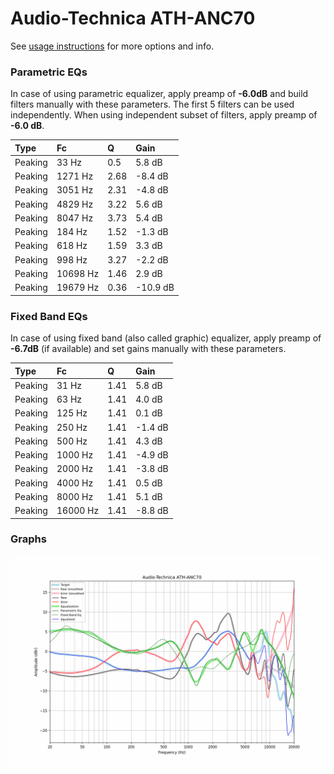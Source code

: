 # Audio-Technica ATH-ANC70
See [usage instructions](https://github.com/jaakkopasanen/AutoEq#usage) for more options and info.

### Parametric EQs
In case of using parametric equalizer, apply preamp of **-6.0dB** and build filters manually
with these parameters. The first 5 filters can be used independently.
When using independent subset of filters, apply preamp of **-6.0 dB**.

| Type    | Fc       |    Q | Gain     |
|:--------|:---------|:-----|:---------|
| Peaking | 33 Hz    | 0.5  | 5.8 dB   |
| Peaking | 1271 Hz  | 2.68 | -8.4 dB  |
| Peaking | 3051 Hz  | 2.31 | -4.8 dB  |
| Peaking | 4829 Hz  | 3.22 | 5.6 dB   |
| Peaking | 8047 Hz  | 3.73 | 5.4 dB   |
| Peaking | 184 Hz   | 1.52 | -1.3 dB  |
| Peaking | 618 Hz   | 1.59 | 3.3 dB   |
| Peaking | 998 Hz   | 3.27 | -2.2 dB  |
| Peaking | 10698 Hz | 1.46 | 2.9 dB   |
| Peaking | 19679 Hz | 0.36 | -10.9 dB |

### Fixed Band EQs
In case of using fixed band (also called graphic) equalizer, apply preamp of **-6.7dB**
(if available) and set gains manually with these parameters.

| Type    | Fc       |    Q | Gain    |
|:--------|:---------|:-----|:--------|
| Peaking | 31 Hz    | 1.41 | 5.8 dB  |
| Peaking | 63 Hz    | 1.41 | 4.0 dB  |
| Peaking | 125 Hz   | 1.41 | 0.1 dB  |
| Peaking | 250 Hz   | 1.41 | -1.4 dB |
| Peaking | 500 Hz   | 1.41 | 4.3 dB  |
| Peaking | 1000 Hz  | 1.41 | -4.9 dB |
| Peaking | 2000 Hz  | 1.41 | -3.8 dB |
| Peaking | 4000 Hz  | 1.41 | 0.5 dB  |
| Peaking | 8000 Hz  | 1.41 | 5.1 dB  |
| Peaking | 16000 Hz | 1.41 | -8.8 dB |

### Graphs
![](./Audio-Technica%20ATH-ANC70.png)